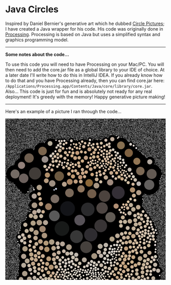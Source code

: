 Java Circles
==========

Inspired by Daniel Bernier's generative art which he dubbed [Circle Pictures](http://invisibleblocks.com/2014/09/29/circle-pictures-redux/ "Circle Pictures Redux"); I have created a Java wrapper for his code. His code was originally done in [Processing](https://processing.org/ "Processing Homepage"). Processing is based on Java but uses a simplified syntax and graphics programming model. 

***

**Some notes about the code...**

To use this code you will need to have Processing on your Mac/PC. You will then need to add the core.jar file as a global library to your IDE of choice. At a later date I'll write how to do this in IntelliJ IDEA. If you already know how to do that and you have Processing already, then you can find core.jar here: `/Applications/Processing.app/Contents/Java/core/library/core.jar`. Also... This code is just for fun and is absolutely not ready for any real deployment! It's greedy with the memory! Happy generative picture making!

***

Here's an example of a picture I ran through the code...

![alt text](https://raw.githubusercontent.com/sjblair/JavaCircles/master/src/examples/Screen%20Shot%202014-12-15%20at%2021.06.38.png?token=AEO3HOI4kqCXIFEradrGrAdxSBLaPE3_ks5UmIpcwA%3D%3D "Example output!")
